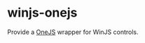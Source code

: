 winjs-onejs
===========

Provide a [OneJS](https://github.com/dzearing/onejs/) wrapper for WinJS controls.
